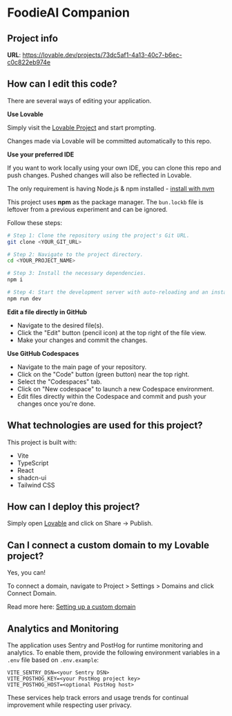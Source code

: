 # FoodieAI Companion

## Project info

**URL**: https://lovable.dev/projects/73dc5af1-4a13-40c7-b6ec-c0c822eb974e

## How can I edit this code?

There are several ways of editing your application.

**Use Lovable**

Simply visit the [Lovable Project](https://lovable.dev/projects/73dc5af1-4a13-40c7-b6ec-c0c822eb974e) and start prompting.

Changes made via Lovable will be committed automatically to this repo.

**Use your preferred IDE**

If you want to work locally using your own IDE, you can clone this repo and push changes. Pushed changes will also be reflected in Lovable.

The only requirement is having Node.js & npm installed - [install with nvm](https://github.com/nvm-sh/nvm#installing-and-updating)

This project uses **npm** as the package manager. The `bun.lockb` file is leftover
from a previous experiment and can be ignored.

Follow these steps:

```sh
# Step 1: Clone the repository using the project's Git URL.
git clone <YOUR_GIT_URL>

# Step 2: Navigate to the project directory.
cd <YOUR_PROJECT_NAME>

# Step 3: Install the necessary dependencies.
npm i

# Step 4: Start the development server with auto-reloading and an instant preview.
npm run dev
```

**Edit a file directly in GitHub**

- Navigate to the desired file(s).
- Click the "Edit" button (pencil icon) at the top right of the file view.
- Make your changes and commit the changes.

**Use GitHub Codespaces**

- Navigate to the main page of your repository.
- Click on the "Code" button (green button) near the top right.
- Select the "Codespaces" tab.
- Click on "New codespace" to launch a new Codespace environment.
- Edit files directly within the Codespace and commit and push your changes once you're done.

## What technologies are used for this project?

This project is built with:

- Vite
- TypeScript
- React
- shadcn-ui
- Tailwind CSS

## How can I deploy this project?

Simply open [Lovable](https://lovable.dev/projects/73dc5af1-4a13-40c7-b6ec-c0c822eb974e) and click on Share -> Publish.

## Can I connect a custom domain to my Lovable project?

Yes, you can!

To connect a domain, navigate to Project > Settings > Domains and click Connect Domain.

Read more here: [Setting up a custom domain](https://docs.lovable.dev/tips-tricks/custom-domain#step-by-step-guide)

## Analytics and Monitoring

The application uses Sentry and PostHog for runtime monitoring and analytics. To enable them, provide the following environment variables in a `.env` file based on `.env.example`:

```
VITE_SENTRY_DSN=<your Sentry DSN>
VITE_POSTHOG_KEY=<your PostHog project key>
VITE_POSTHOG_HOST=<optional PostHog host>
```

These services help track errors and usage trends for continual improvement while respecting user privacy.
